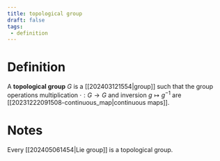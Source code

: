 ```yaml
---
title: topological group
draft: false
tags:
 - definition
---
```

# Definition
A **topological group** $G$ is a [[202403121554|group]] such that the group operations multiplication $\cdot:G \to G$ and inversion $g \mapsto g^{-1}$ are [[20231222091508-continuous_map|continuous maps]]. 

# Notes
Every [[202405061454|Lie group]] is a topological group. 